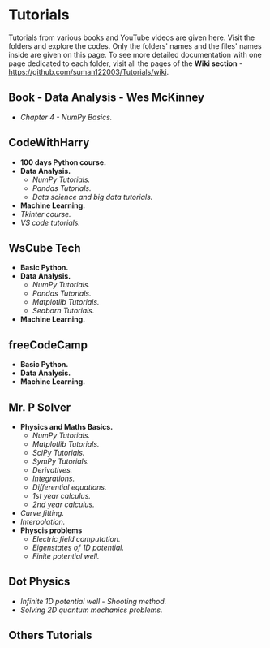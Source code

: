 # Tutorials
Tutorials from various books and YouTube videos are given here. Visit the folders and explore the codes. Only the folders' names and the files' names inside are given on this page. To see more detailed documentation with one page dedicated to each folder, visit all the pages of the **Wiki section** - https://github.com/suman122003/Tutorials/wiki.

## Book - Data Analysis - Wes McKinney
* *Chapter 4 - NumPy Basics.*

## CodeWithHarry
* **100 days Python course.**
* **Data Analysis.**
  - *NumPy Tutorials.*
  - *Pandas Tutorials.*
  - *Data science and big data tutorials.*
* **Machine Learning.**
* *Tkinter course.*
* *VS code tutorials.*

## WsCube Tech
* **Basic Python.**
* **Data Analysis.**
  - *NumPy Tutorials.*
  - *Pandas Tutorials.*
  - *Matplotlib Tutorials.*
  - *Seaborn Tutorials.*
* **Machine Learning.**

## freeCodeCamp
* **Basic Python.**
* **Data Analysis.**
* **Machine Learning.**

## Mr. P Solver
* **Physics and Maths Basics.**
  - *NumPy Tutorials.*
  - *Matplotlib Tutorials.*
  - *SciPy Tutorials.*
  - *SymPy Tutorials.*
  - *Derivatives.*
  - *Integrations.*
  - *Differential equations.*
  - *1st year calculus.*
  - *2nd year calculus.*
* *Curve fitting.*
* *Interpolation.*
* **Physcis problems**
  - *Electric field computation.*
  - *Eigenstates of 1D potential.*
  - *Finite potential well.*
## Dot Physics
* *Infinite 1D potential well - Shooting method.*
* *Solving 2D quantum mechanics problems.*

## Others Tutorials



